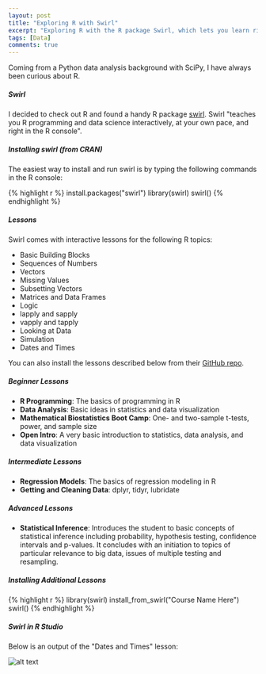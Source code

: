 ```yaml
---
layout: post
title: "Exploring R with Swirl"
excerpt: "Exploring R with the R package Swirl, which lets you learn right from the R console."
tags: [Data]
comments: true
---
```


Coming from a Python data analysis background with SciPy, I have always been curious about R.

##### Swirl

I decided to check out R and found a handy R package [swirl](http://swirlstats.com/). Swirl "teaches you R programming and data science interactively, at your own pace, and right in the R console".

##### Installing swirl (from CRAN)

The easiest way to install and run swirl is by typing the following commands in the R console:

{% highlight r %}
install.packages("swirl")
library(swirl)
swirl()
{% endhighlight %}

##### Lessons

Swirl comes with interactive lessons for the following R topics:

* Basic Building Blocks
* Sequences of Numbers
* Vectors
* Missing Values
* Subsetting Vectors
* Matrices and Data Frames
* Logic
* lapply and sapply
* vapply and tapply
* Looking at Data
* Simulation
* Dates and Times

You can also install the lessons described below from their [GitHub repo](https://github.com/swirldev/swirl_courses).

##### Beginner Lessons

- **R Programming**: The basics of programming in R
- **Data Analysis**: Basic ideas in statistics and data visualization
- **Mathematical Biostatistics Boot Camp**: One- and two-sample t-tests, power, and sample size
- **Open Intro**: A very basic introduction to statistics, data analysis, and data visualization

##### Intermediate Lessons

- **Regression Models**: The basics of regression modeling in R
- **Getting and Cleaning Data**: dplyr, tidyr, lubridate

##### Advanced Lessons

- **Statistical Inference**: Introduces the student to basic concepts of statistical inference
including probability, hypothesis testing, confidence intervals and
p-values. It concludes with an initiation to topics of particular
relevance to big data, issues of multiple testing and resampling.

##### Installing Additional Lessons

{% highlight r %}
library(swirl)
install_from_swirl("Course Name Here")
swirl()
{% endhighlight %}

##### Swirl in R Studio

Below is an output of the "Dates and Times" lesson:

![alt text](http://donnemartin.com/wp-content/uploads/2014/12/swirl1.png)